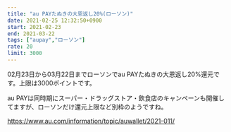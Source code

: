 ```yaml
---
title: "au PAYたぬきの大恩返し20%(ローソン)"
date: 2021-02-25 12:32:50+0900
start: 2021-02-23
end: 2021-03-22
tags: ["aupay","ローソン"]
rate: 20
limit: 3000
---
```

02月23日から03月22日までローソンでau PAYたぬきの大恩返し20%還元です。上限は3000ポイントです。

au PAYは同時期にスーパー・ドラッグストア・飲食店のキャンペーンも開催してますが、ローソンだけ還元上限など別枠のようですね。

https://www.au.com/information/topic/auwallet/2021-011/



